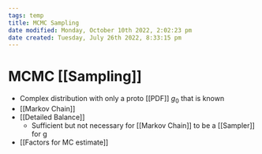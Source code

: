 ```yaml
---
tags: temp
title: MCMC Sampling
date modified: Monday, October 10th 2022, 2:02:23 pm
date created: Tuesday, July 26th 2022, 8:33:15 pm
---
```


# MCMC [[Sampling]]
- Complex distribution with only a proto [[PDF]] $g_{0}$ that is known
- [[Markov Chain]]
- [[Detailed Balance]]
	- Sufficient but not necessary for [[Markov Chain]] to be a [[Sampler]] for g
- [[Factors for MC estimate]]

